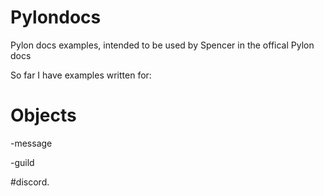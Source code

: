 # Pylondocs
Pylon docs examples, intended to be used by Spencer in the offical Pylon docs

So far I have examples written for:

# Objects

-message

-guild

#discord.
